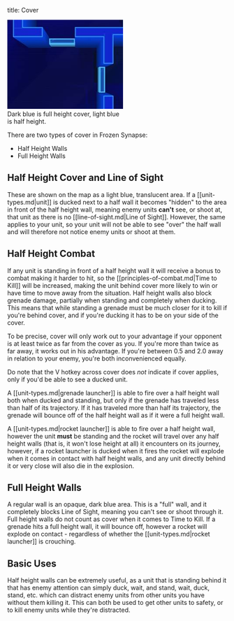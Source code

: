 title: Cover

<div class="thumb tright"><div class="thumbinner" style="width:267px;"><img src="images/d/dc/Cover.jpg" />  <div class="thumbcaption">Dark blue is full height cover, light blue is half height.</div></div></div>

There are two types of cover in Frozen Synapse:

*   Half Height Walls
*   Full Height Walls


## <span class="mw-headline" id="Half_Height_Cover_and_Line_of_Sight"> Half Height Cover and Line of Sight </span>

These are shown on the map as a light blue, translucent area. If a [[unit-types.md|unit]] is ducked next to a half wall it becomes "hidden" to the area in front of the half height wall, meaning enemy units **can't** see, or shoot at, that unit as there is no [[line-of-sight.md|Line of Sight]]. However, the same applies to your unit, so your unit will not be able to see "over" the half wall and will therefore not notice enemy units or shoot at them.

## <span class="mw-headline" id="Half_Height_Combat"> Half Height Combat </span>

If any unit is standing in front of a half height wall it will receive a bonus to combat making it harder to hit, so the [[principles-of-combat.md|Time to Kill]] will be increased, making the unit behind cover more likely to win or have time to move away from the situation. Half height walls also block grenade damage, partially when standing and completely when ducking. This means that while standing a grenade must be much closer for it to kill if you're behind cover, and if you're ducking it has to be on your side of the cover.

To be precise, cover will only work out to your advantage if your opponent is at least twice as far from the cover as you. If you're more than twice as far away, it works out in his advantage. If you're between 0.5 and 2.0 away in relation to your enemy, you're both inconvenienced equally.

Do note that the V hotkey across cover does _not_ indicate if cover applies, only if you'd be able to see a ducked unit.

A [[unit-types.md|grenade launcher]] is able to fire over a half height wall both when ducked and standing, but only if the grenade has traveled less than half of its trajectory. If it has traveled more than half its trajectory, the grenade will bounce off of the half height wall as if it were a full height wall.

A [[unit-types.md|rocket launcher]] is able to fire over a half height wall, however the unit **must** be standing and the rocket will travel over any half height walls (that is, it won't lose height at all) it encounters on its journey, however, if a rocket launcher is ducked when it fires the rocket will explode when it comes in contact with half height walls, and any unit directly behind it or very close will also die in the explosion.

## <span class="mw-headline" id="Full_Height_Walls"> Full Height Walls </span>

A regular wall is an opaque, dark blue area. This is a "full" wall, and it completely blocks Line of Sight, meaning you can't see or shoot through it. Full height walls do not count as cover when it comes to Time to Kill. If a grenade hits a full height wall, it will bounce off, however a rocket will explode on contact - regardless of whether the [[unit-types.md|rocket launcher]] is crouching.

## <span class="mw-headline" id="Basic_Uses"> Basic Uses </span>

Half height walls can be extremely useful, as a unit that is standing behind it that has enemy attention can simply duck, wait, and stand, wait, duck, stand, etc. which can distract enemy units from other units you have without them killing it. This can both be used to get other units to safety, or to kill enemy units while they're distracted.

<!-- 
NewPP limit report
Preprocessor node count: 15/1000000
Post‐expand include size: 0/2097152 bytes
Template argument size: 0/2097152 bytes
Expensive parser function count: 0/100
-->

<!-- Saved in parser cache with key fs_error420_com:pcache:idhash:89-0!*!0!!en!2!* and timestamp 20140722072254 -->